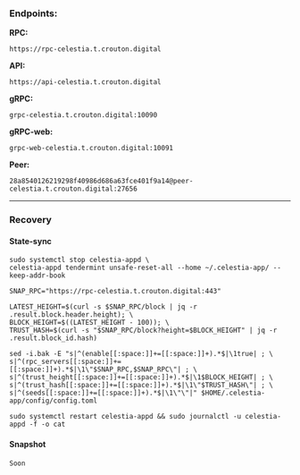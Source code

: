 ### Endpoints:

**RPC:**
```https
https://rpc-celestia.t.crouton.digital
```
**API:**
```https
https://api-celestia.t.crouton.digital
```
**gRPC:**
```
grpc-celestia.t.crouton.digital:10090
```
**gRPC-web:**
```
grpc-web-celestia.t.crouton.digital:10091
```

**Peer:**
```
28a8540126219298f40986d686a63fce401f9a14@peer-celestia.t.crouton.digital:27656
```
___
### Recovery

#### State-sync
```
sudo systemctl stop celestia-appd \
celestia-appd tendermint unsafe-reset-all --home ~/.celestia-app/ --keep-addr-book
```
```
SNAP_RPC="https://rpc-celestia.t.crouton.digital:443"
```
```
LATEST_HEIGHT=$(curl -s $SNAP_RPC/block | jq -r .result.block.header.height); \
BLOCK_HEIGHT=$((LATEST_HEIGHT - 100)); \
TRUST_HASH=$(curl -s "$SNAP_RPC/block?height=$BLOCK_HEIGHT" | jq -r .result.block_id.hash)
```
```
sed -i.bak -E "s|^(enable[[:space:]]+=[[:space:]]+).*$|\1true| ; \
s|^(rpc_servers[[:space:]]+=[[:space:]]+).*$|\1\"$SNAP_RPC,$SNAP_RPC\"| ; \
s|^(trust_height[[:space:]]+=[[:space:]]+).*$|\1$BLOCK_HEIGHT| ; \
s|^(trust_hash[[:space:]]+=[[:space:]]+).*$|\1\"$TRUST_HASH\"| ; \
s|^(seeds[[:space:]]+=[[:space:]]+).*$|\1\"\"|" $HOME/.celestia-app/config/config.toml
```
```
sudo systemctl restart celestia-appd && sudo journalctl -u celestia-appd -f -o cat
```
#### Snapshot
```
Soon
```
